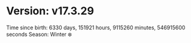 # Version: v17.3.29
Time since birth: 6330 days, 151921 hours, 9115260 minutes, 546915600 seconds
Season: Winter ❄️
